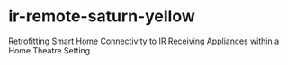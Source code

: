 # ir-remote-saturn-yellow
Retrofitting Smart Home Connectivity to IR Receiving Appliances within a Home Theatre Setting
